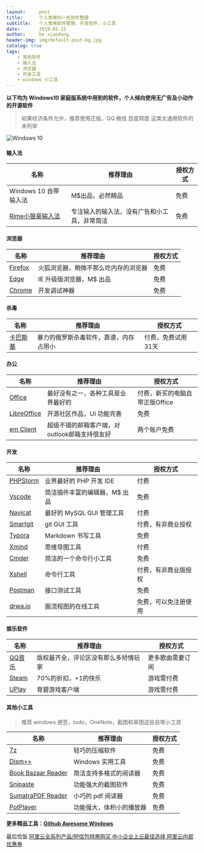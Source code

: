 ```yaml
---
layout:     post
title:      个人常用的一些软件整理
subtitle:   个人常用软件整理，开发软件，小工具
date:       2019-02-15
author:     he xiaodong
header-img: img/default-post-bg.jpg
catalog: true
tags:
    - 常用软件
    - 输入法
    - 浏览器
    - 开发工具
    - windows 小工具
---
```


**以下均为 Windows10 家庭版系统中用到的软件，个人倾向使用无广告及小动作的开源软件**
> 如果经济条件允许，推荐使用正版，QQ 微信 百度网盘 这类太通用软件的未列举

![Windows 10](https://alpha2016.github.io/img/Windows-10-S.jpg "Windows 10")

#### 输入法

名称 | 推荐理由 | 授权方式
----|------|----
Windows 10 自带输入法 | M$出品，必然精品  | 免费
[Rime小狼毫输入法](https://rime.im/) | 专注输入的输入法，没有广告和小工具，非常简洁 | 免费

#### 浏览器

名称 | 推荐理由 | 授权方式
----|------|----
[Firefox](https://www.mozilla.org/en-US/) | 火狐浏览器，稍微不那么吃内存的浏览器| 免费
[Edge](https://www.microsoft.com/en-us/windows/microsoft-edge) | IE 升级版浏览器，M$ 出品 | 免费
[Chrome](https://www.google.com/chrome/) | 开发调试神器 | 免费 

#### 杀毒

名称 | 推荐理由 | 授权方式
----|------|----
[卡巴斯基](https://www.kaspersky.com.cn/home-security) | 暴力的俄罗斯杀毒软件，靠谱，内存占用小 | 付费，免费试用31天

#### 办公

名称 | 推荐理由 | 授权方式
----|------|----
[Office](https://www.microsoft.com/zh-cn/download/office.aspx) | 最好没有之一，各种工具是业界最好的 | 付费，新买的电脑自带正版Office 
[LibreOffice](https://www.libreoffice.org/) | 开源社区作品，UI 功能完善 | 免费
[em Client](https://www.emclient.com/) | 超级不错的邮箱客户端，对outlook邮箱支持很友好 | 两个账户免费

#### 开发

名称 | 推荐理由 | 授权方式
----|------|----
[PHPStorm](https://www.jetbrains.com/phpstorm/) | 业界最好的 PHP 开发 IDE | 付费 
[Vscode](https://code.visualstudio.com/) | 简洁插件丰富的编辑器，M$ 出品 | 免费 
[Navicat](https://www.navicat.com.cn/) | 最好的 MySQL GUI 管理工具 | 付费
[Smartgit](https://www.syntevo.com/smartgit/) | git GUI 工具 | 付费，有非商业授权
[Typora](https://typora.io/) | Markdown 书写工具 | 免费
[Xmind](https://www.xmind.cn/) | 思维导图工具 | 付费
[Cmder](http://cmder.net/) | 简洁的一个命令行小工具 | 免费
[Xshell](https://www.netsarang.com/zh/xshell/) | 命令行工具 | 付费，有非商业版授权
[Postman](https://www.getpostman.com/) | 接口测试工具 | 免费
[drwa.io](https://www.draw.io/) | 画流程图的在线工具 | 免费，可以免注册使用

#### 娱乐软件

名称 | 推荐理由 | 授权方式
----|------|----
[QQ音乐](https://y.qq.com/) | 版权最齐全，评论区没有那么多矫情玩家| 更多歌曲需要订阅
[Steam](https://store.steampowered.com/) | 70%的折扣，+1的快乐 | 游戏需付费
[UPlay](https://uplay.ubisoft.com/) | 育碧游戏客户端 | 游戏需付费

#### 其他小工具
> 推荐 windows 便签，todo，OneNote，截图和草图这些自带小工具 

名称 | 推荐理由 | 授权方式
----|------|----
[7z](http://www.7-zip.org/) | 轻巧的压缩软件 | 免费  
[Dism++](https://www.chuyu.me/zh-Hans/) | Windows 实用工具 | 免费
[Book Bazaar Reader](https://www.microsoft.com/en-us/p/book-bazaar-reader/9wzdncrfjcqv) | 简洁支持多格式的阅读器 | 免费 
[Snipaste](https://zh.snipaste.com/) | 功能强大的截图软件 | 免费 
[SumatraPDF Reader](https://www.sumatrapdfreader.org/free-pdf-reader.html) | 小巧的 pdf 阅读器 | 免费 
[PotPlayer](https://potplayer.daum.net/) | 功能强大，体积小的播放器 | 免费


**更多精品工具：[Github Awesome Windows](https://github.com/Awesome-Windows/Awesome)**

最后恰饭 [阿里云全系列产品/短信包特惠购买 中小企业上云最佳选择 阿里云内部优惠券](https://www.aliyun.com/minisite/goods?userCode=0amqgcs9)